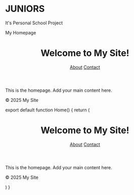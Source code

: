 # JUNIORS
It's Personal School Project
<!DOCTYPE html>
<html lang="en">
<head>
  <meta charset="UTF-8">
  <meta name="viewport" content="width=device-width, initial-scale=1.0">
  My Homepage
</head>
<body>
  <header>
    <h1>Welcome to My Site!</h1>
    <nav>
      <a href="/about.html">About</a>
      <a href="/contact.html">Contact</a>
    </nav>
  </header>
  <main>
    <p>This is the homepage. Add your main content here.</p>
  </main>
  <footer>
    <p>&copy; 2025 My Site</p>
  </footer>
</body>
</html>

export default function Home() {
  return (
    <div>
      <header>
        <h1>Welcome to My Site!</h1>
        <nav>
          <a href="/about">About</a>
          <a href="/contact">Contact</a>
        </nav>
      </header>
      <main>
        <p>This is the homepage. Add your main content here.</p>
      </main>
      <footer>
        <p>&copy; 2025 My Site</p>
      </footer>
    </div>
  )
}
